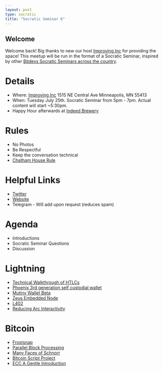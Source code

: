 ```yaml
---
layout: post
type: socratic
title: "Socratic Seminar 6"
---
```


## Welcome

Welcome back! Big thanks to new our host [Improving Inc](https://improving.com/) for providing the space!
This meetup will be run in the format of a Socratic Seminar, inspired by other [Bitdevs Socratic Seminars across the country](https://bitdevs.org/cities).

# Details
 - Where: [Improving Inc](https://www.google.com/maps/place/1515+NE+Central+Ave,+Minneapolis,+MN+55413/@45.0037797,-93.2469316,17z/data=!4m6!3m5!1s0x52b32d965c06ad57:0x277e62e6c3015129!8m2!3d45.0039428!4d-93.2456978!16s%2Fg%2F11bw3z3dw6) 1515 NE Central Ave Minneapolis, MN 55413
 - When: Tuesday July 25th. Socratic Seminar from 5pm - 7pm. Actual content will start ~5:30pm. 
 - Happy Hour afterwards at [Indeed Brewery](https://www.indeedbrewing.com/)

# Rules
 - No Photos
 - Be Respectful
 - Keep the conversation technical
 - [Chatham House Rule](https://www.facilitator.school/blog/chatham-house-rule)

# Helpful Links
 - [Twitter](https://twitter.com/BitcoinersMPLS)
 - [Website](https://bitdevsmpls.org)
 - Telegram - Will add upon request (reduces spam)

# Agenda
 - Introductions
 - Socratic Seminar Questions
 - Discussion

# Lightning
 - [Technical Walkthrough of HTLCs](https://lightning.engineering/posts/2023-06-28-channel-normal-op/)
 - [Phoenix 3rd generation self custodial wallet](https://acinq.co/blog/phoenix-splicing-update)
 - [Mutiny Wallet Beta](https://blog.mutinywallet.com/mutiny-wallet-open-beta/)
 - [Zeus Embedded Node](https://iris.to/note1zjzmg39ltv4j4tvcx5hez4fyph4ad4djznp55kt6mjef6w68fegqgs0q7v)
 - [L402](https://github.com/lightning/blips/pull/26)
 - [Reducing Arc Interactivity](https://gist.github.com/RubenSomsen/a394beb1dea9e47e981216768e007454?permalink_comment_id=4633382#gistcomment-4633382)

# Bitcoin
 - [Frostsnap](https://frostsnap.com/)
 - [Parallel Block Processing](https://twitter.com/jratcliff/status/1679986272595582979?s=46&t=AmUC5uHhY1vk6-w6a_RJwg)
 - [Many Faces of Schnorr](https://eprint.iacr.org/2023/1019)
 - [Bitcoin Script Project](https://twitter.com/bergealex4/status/1674454861096660998)
 - [ECC A Gentle Introduction](https://andrea.corbellini.name/2015/05/17/elliptic-curve-cryptography-a-gentle-introduction/?s=09)